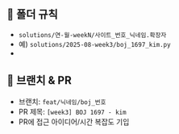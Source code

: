 ## 📂 폴더 규칙
- `solutions/연-월-weekN/사이트_번호_닉네임.확장자`
- 예) `solutions/2025-08-week3/boj_1697_kim.py`
- 

## 🔀 브랜치 & PR
- 브랜치: `feat/닉네임/boj_번호`
- PR 제목: `[week3] BOJ 1697 - kim`
- PR에 접근 아이디어/시간 복잡도 기입
